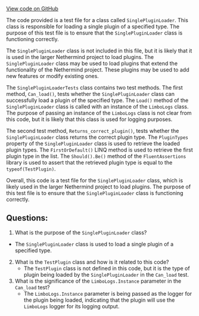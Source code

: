 [View code on GitHub](https://github.com/NethermindEth/nethermind/src/Nethermind/Nethermind.Api.Test/SinglePluginLoaderTests.cs)

The code provided is a test file for a class called `SinglePluginLoader`. This class is responsible for loading a single plugin of a specified type. The purpose of this test file is to ensure that the `SinglePluginLoader` class is functioning correctly.

The `SinglePluginLoader` class is not included in this file, but it is likely that it is used in the larger Nethermind project to load plugins. The `SinglePluginLoader` class may be used to load plugins that extend the functionality of the Nethermind project. These plugins may be used to add new features or modify existing ones.

The `SinglePluginLoaderTests` class contains two test methods. The first method, `Can_load()`, tests whether the `SinglePluginLoader` class can successfully load a plugin of the specified type. The `Load()` method of the `SinglePluginLoader` class is called with an instance of the `LimboLogs` class. The purpose of passing an instance of the `LimboLogs` class is not clear from this code, but it is likely that this class is used for logging purposes.

The second test method, `Returns_correct_plugin()`, tests whether the `SinglePluginLoader` class returns the correct plugin type. The `PluginTypes` property of the `SinglePluginLoader` class is used to retrieve the loaded plugin types. The `FirstOrDefault()` LINQ method is used to retrieve the first plugin type in the list. The `Should().Be()` method of the `FluentAssertions` library is used to assert that the retrieved plugin type is equal to the `typeof(TestPlugin)`.

Overall, this code is a test file for the `SinglePluginLoader` class, which is likely used in the larger Nethermind project to load plugins. The purpose of this test file is to ensure that the `SinglePluginLoader` class is functioning correctly.
## Questions: 
 1. What is the purpose of the `SinglePluginLoader` class?
   - The `SinglePluginLoader` class is used to load a single plugin of a specified type.
2. What is the `TestPlugin` class and how is it related to this code?
   - The `TestPlugin` class is not defined in this code, but it is the type of plugin being loaded by the `SinglePluginLoader` in the `Can_load` test.
3. What is the significance of the `LimboLogs.Instance` parameter in the `Can_load` test?
   - The `LimboLogs.Instance` parameter is being passed as the logger for the plugin being loaded, indicating that the plugin will use the `LimboLogs` logger for its logging output.